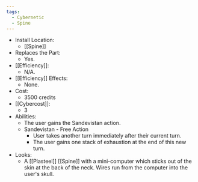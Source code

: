 ```yaml
---
tags:
  - Cybernetic
  - Spine
---
```

* Install Location:
	* [[Spine]]
* Replaces the Part:
	* Yes.
* [[Efficiency]]:
	* N/A.
* [[Efficiency]] Effects:
	* None.
* Cost:
	* 3500 credits
* [[Cybercost]]:
	* 3
* Abilities:
	* The user gains the Sandevistan action.
	* Sandevistan - Free Action
		* User takes another turn immediately after their current turn. 
		* The user gains one stack of exhaustion at the end of this new turn.
* Looks:
	* A [[Plasteel]] [[Spine]] with a mini-computer which sticks out of the skin at the back of the neck. Wires run from the computer into the user's skull.